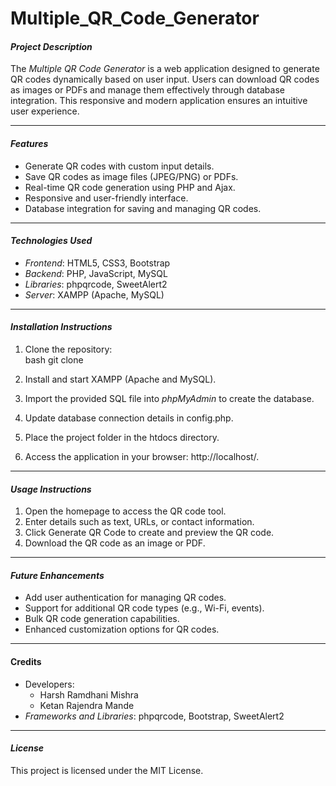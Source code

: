 # Multiple_QR_Code_Generator

#### *Project Description*  
The *Multiple QR Code Generator* is a web application designed to generate QR codes dynamically based on user input. Users can download QR codes as images or PDFs and manage them effectively through database integration. This responsive and modern application ensures an intuitive user experience.

---

#### *Features*  
- Generate QR codes with custom input details.  
- Save QR codes as image files (JPEG/PNG) or PDFs.  
- Real-time QR code generation using PHP and Ajax.  
- Responsive and user-friendly interface.  
- Database integration for saving and managing QR codes.  

---

#### *Technologies Used*  
- *Frontend*: HTML5, CSS3, Bootstrap 
- *Backend*: PHP, JavaScript, MySQL  
- *Libraries*: phpqrcode, SweetAlert2  
- *Server*: XAMPP (Apache, MySQL)  

---

#### *Installation Instructions*  
1. Clone the repository:  
   bash
   git clone <repository-url>
     
2. Install and start XAMPP (Apache and MySQL).  
3. Import the provided SQL file into *phpMyAdmin* to create the database.  
4. Update database connection details in config.php.  
5. Place the project folder in the htdocs directory.  
6. Access the application in your browser: http://localhost/<project-folder>.  

---

#### *Usage Instructions*  
1. Open the homepage to access the QR code tool.  
2. Enter details such as text, URLs, or contact information.  
3. Click Generate QR Code to create and preview the QR code.  
4. Download the QR code as an image or PDF.  

---

#### *Future Enhancements*  
- Add user authentication for managing QR codes.  
- Support for additional QR code types (e.g., Wi-Fi, events).  
- Bulk QR code generation capabilities.  
- Enhanced customization options for QR codes.  

---

#### Credits
- Developers:
  - Harsh Ramdhani Mishra  
  - Ketan Rajendra Mande  
- *Frameworks and Libraries*: phpqrcode, Bootstrap, SweetAlert2  

---

#### *License*  
This project is licensed under the MIT License.
